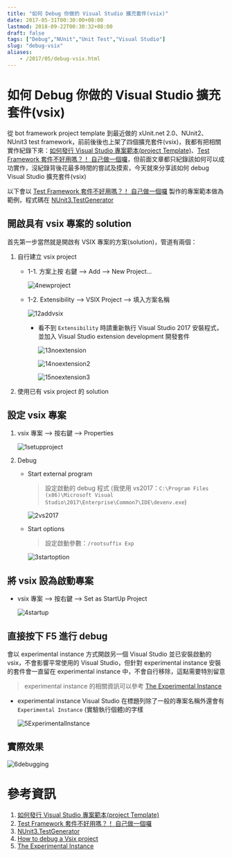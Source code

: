 ```yaml
---
title: "如何 Debug 你做的 Visual Studio 擴充套件(vsix)"
date: 2017-05-31T00:30:00+08:00
lastmod: 2018-09-22T00:30:32+08:00
draft: false
tags: ["Debug","NUnit","Unit Test","Visual Studio"]
slug: "debug-vsix"
aliases:
    - /2017/05/debug-vsix.html
---
```

# 如何 Debug 你做的 Visual Studio 擴充套件(vsix)
從 bot framework project template 到最近做的 xUnit.net 2.0、NUnit2、NUnit3 test framework，前前後後也上架了四個擴充套件(vsix)，我都有把相關實作紀錄下來：[如何發行 Visual Studio 專案範本(project Template)](//blog.yowko.com/2016/12/publish-visual-studio-project-template.html)、[Test Framework 套件不好用嗎？！ 自己做一個囉](//blog.yowko.com/2017/05/customize-test-framework-project-template.html)，但前面文章都只紀錄該如何可以成功實作，沒紀錄背後花最多時間的嘗試及摸索，今天就來分享該如何 debug Visual Studio 擴充套件(vsix)

以下會以 [Test Framework 套件不好用嗎？！ 自己做一個囉](//blog.yowko.com/2017/05/customize-test-framework-project-template.html) 製作的專案範本做為範例，程式碼在 [NUnit3.TestGenerator](https://github.com/yowko/NUnit3.TestGenerator)

## 開啟具有 vsix 專案的 solution

首先第一步當然就是開啟有 VSIX 專案的方案(solution)，管道有兩個：

1.  自行建立 vsix project


    *   1-1. 方案上按 右鍵 --> Add --> New Project...

        ![4newproject](https://cloud.githubusercontent.com/assets/3851540/26543098/1c554046-448f-11e7-9a09-52576820f960.png)

    *   1-2. Extensibility --> VSIX Project --> 填入方案名稱

        ![12addvsix](https://cloud.githubusercontent.com/assets/3851540/26543106/1c81f352-448f-11e7-8ab1-444cbbed8243.png)

        *   看不到 `Extensibility` 時請重新執行 Visual Studio 2017 安裝程式，並加入 Visual Studio extension development 開發套件

            ![13noextension](https://cloud.githubusercontent.com/assets/3851540/26543107/1c9a3200-448f-11e7-8b65-8c563d707d6b.png)

            ![14noextension2](https://cloud.githubusercontent.com/assets/3851540/26543089/1c24dd48-448f-11e7-8e5f-7afb04de7203.png)

            ![15noextension3](https://cloud.githubusercontent.com/assets/3851540/26543092/1c29382a-448f-11e7-8f3e-a59f0e3088a9.png)

2.  使用已有 vsix project 的 solution


## 設定 vsix 專案

1.  vsix 專案 --> 按右鍵 --> Properties

    ![1setupproject](https://cloud.githubusercontent.com/assets/3851540/26576431/7cbdf8c0-455b-11e7-892c-c9a6089ffacd.png)

2.  Debug


    *   Start external program

        > 設定啟動的 debug 程式 (我使用 vs2017：`C:\Program Files (x86)\Microsoft Visual Studio\2017\Enterprise\Common7\IDE\devenv.exe`)

        ![2vs2017](https://cloud.githubusercontent.com/assets/3851540/26576160/6d84337a-455a-11e7-9f45-30f247945d43.png)

    *   Start options

        > 設定啟動參數：`/rootsuffix Exp`

        ![3startoption](https://cloud.githubusercontent.com/assets/3851540/26576161/6d84e46e-455a-11e7-9e85-237bf7635018.png)

## 將 vsix 設為啟動專案

*   vsix 專案 --> 按右鍵 --> Set as StartUp Project

    ![4startup](https://cloud.githubusercontent.com/assets/3851540/26576163/6d8ab650-455a-11e7-8b89-710515958b34.png)

## 直接按下 F5 進行 debug

會以 experimental instance 方式開啟另一個 Visual Studio 並已安裝啟動的 vsix，不會影響平常使用的 Visual Studio，但針對 experimental instance 安裝的套件會一直留在 experimental instance 中，不會自行移除，這點需要特別留意

> experimental instance 的相關資訊可以參考 [The Experimental Instance](https://msdn.microsoft.com/en-us/library/bb166560.aspx)

*   experimental instance Visual Studio 在標題列除了一般的專案名稱外還會有 `Experimental Instance` (實驗執行個體)的字樣


    ![5ExperimentalInstance](https://cloud.githubusercontent.com/assets/3851540/26576159/6d847588-455a-11e7-945a-71a6ff9ad9dd.png)

## 實際效果

![6debugging](https://cloud.githubusercontent.com/assets/3851540/26576953/3ffaf026-455d-11e7-9cc3-9810a22ad1e9.gif)

# 參考資訊

1.  [如何發行 Visual Studio 專案範本(project Template)](//blog.yowko.com/2016/12/publish-visual-studio-project-template.html)
2.  [Test Framework 套件不好用嗎？！ 自己做一個囉](//blog.yowko.com/2017/05/customize-test-framework-project-template.html)
3.  [NUnit3.TestGenerator](https://github.com/yowko/NUnit3.TestGenerator)
4.  [How to debug a Vsix project](https://stackoverflow.com/questions/24653486/how-to-debug-a-vsix-project)
5.  [The Experimental Instance](https://msdn.microsoft.com/en-us/library/bb166560.aspx)
